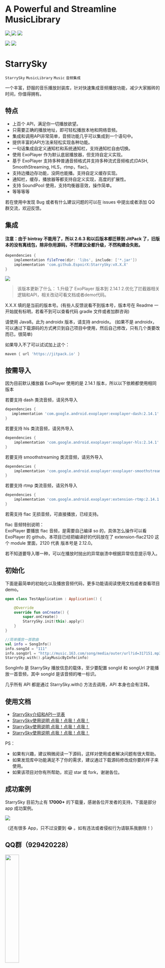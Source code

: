 # A Powerful and Streamline MusicLibrary

[ ![](https://img.shields.io/badge/platform-android-green.svg) ](http://developer.android.com/index.html)
[![](https://jitpack.io/v/EspoirX/StarrySky.svg)](https://jitpack.io/#EspoirX/StarrySky)
[ ![](https://img.shields.io/badge/license-MIT-green.svg) ](http://choosealicense.com/licenses/mit/)

<a href="art/logo.jpg"><img src="art/logo.jpg" /></a>
<a href="art/a4074094959_10.jpg"><img src="art/a4074094959_10.jpg"/></a>

# StarrySky

`StarrySky` `MusicLibrary` `Music` `音频集成` 


一个丰富，舒服的音乐播放封装库，针对快速集成音频播放功能，减少大家搬砖的时间，你值得拥有。


## 特点

- 上百个 API，满足你一切播放欲望。
- 只需要正确的播放地址，即可轻松播放本地和网络音频。
- 集成和调用API非常简单，音频功能几乎可以集成到一个语句中。
- 提供丰富的API方法来轻松实现各种功能。
- 一句话集成自定义通知栏和系统通知栏，支持通知栏自由切换。
- 使用 ExoPlayer 作为默认底层播放器，但支持自定义实现。
- 基于 ExoPlayer 支持多种普通音频格式并支持多种流式音频格式(DASH, SmoothStreaming, HLS，rtmp，flac)。
- 支持边播边存功能，没网也能播。支持自定义缓存实现。
- 通知栏，缓存，播放器等都支持自定义实现，高度的扩展性。
- 支持 SoundPool 使用，支持均衡器音效，操作简单。
- 等等等等

若在使用中发现 Bug 或者有什么建议问题的可以在 issues 中提出或者添加 QQ 群交流，欢迎反馈。

## 集成

####  注意：由于 bintray 不能用了，所以 2.6.3 和以后版本都迁移到 JitPack 了，旧版本的没有离线包，除非你用源码，不然建议全都升级，不然构建会失败。

```groovy
dependencies {
    implementation fileTree(dir: 'libs', include: ['*.jar'])
    implementation 'com.github.EspoirX:StarrySky:vX.X.X'
}
```
[![](https://jitpack.io/v/EspoirX/StarrySky.svg)](https://jitpack.io/#EspoirX/StarrySky)

> 该版本更新了什么：
> 1.升级了 ExoPlayer 版本到 2.14.1
> 2.优化了拦截器相关逻辑和API，相关改动可看文档或者demo代码。

X.X.X 填的是当前的版本号。(有些人反馈说看不到版本号，版本号在 Readme 一开始就有标明，若看不到可以查看代码 gradle 文件或者加群咨询)

请使用 Java8。此为 androidx 版本，请支持 androidx。
(如果不是 androidx，可以通过下载源码的方式拷贝到自己项目中使用，然后自己修改，只有几个类要改而已，很简单)

如果导入不了可以试试加上这个：
```groovy
maven { url 'https://jitpack.io' }
```

## 按需导入
因为目前默认播放器 ExoPlayer 使用的是 2.14.1 版本，所以以下依赖都使用相同版本

若要支持 dash 类流音频，请另外导入
```groovy
dependencies {
   implementation 'com.google.android.exoplayer:exoplayer-dash:2.14.1'
}
```

若要支持 hls 类流音频，请另外导入
```groovy
dependencies {
    implementation 'com.google.android.exoplayer:exoplayer-hls:2.14.1'
}
```

若要支持 smoothstreaming 类流音频，请另外导入
```groovy
dependencies {
    implementation 'com.google.android.exoplayer:exoplayer-smoothstreaming:2.14.1'
}
```

若要支持 rtmp 类流音频，请另外导入
```groovy
dependencies {
    implementation 'com.google.android.exoplayer:extension-rtmp:2.14.1'
}
```

若需支持 flac 无损音频，可直接播放，已经支持。

flac 音频特别说明：  
ExoPlayer 要播放 flac 音频，是需要自己编译 so 的，具体怎么操作可以看 ExoPlayer 的 github，本项目已经把编译好的代码放在了 extension-flac2120 
这个 module 里面，2120 代表 版本号是 2.12.0。

若不知道要导入哪一种，可以在播放时抛出的异常崩溃中根据异常信息提示导入。

## 初始化

下面是最简单的初始化以及播放音频代码，更多功能请阅读使用文档或者查看项目demo。

```kotlin
open class TestApplication : Application() {

    @Override
    override fun onCreate() {
        super.onCreate()
        StarrySky.init(this).apply()
    }
}

//简单播放一首歌曲
val info = SongInfo()
info.songId = "111" 
info.songUrl = "http://music.163.com/song/media/outer/url?id=317151.mp3"
StarrySky.with().playMusicByInfo(info)
```

SongInfo 是 StarrySky 播放信息的载体，至少要配置 songId 和 songUrl 才能播放一首音频，其中 songId 是该音频的唯一标识。

几乎所有 API 都是通过 StarrySky.with() 方法去调用，API 本身也会有注释。

## 使用文档

- [StarrySky介绍和API一览表](https://github.com/EspoirX/StarrySky/blob/androidx/readme/StarrySky%E4%BB%8B%E7%BB%8D.md)
- [StarrySky使用说明 点我！点我！点我！](https://github.com/EspoirX/StarrySky/blob//androidx/readme/StarrySky%E4%BD%BF%E7%94%A8%E8%AF%B4%E6%98%8E.md)
- [StarrySky使用说明 点我！点我！点我！](https://github.com/EspoirX/StarrySky/blob/androidx/readme/StarrySky%E4%BD%BF%E7%94%A8%E8%AF%B4%E6%98%8E.md)
- [StarrySky使用说明 点我！点我！点我！](https://github.com/EspoirX/StarrySky/blob/androidx/readme/StarrySky%E4%BD%BF%E7%94%A8%E8%AF%B4%E6%98%8E.md)


PS：
- 如果有兴趣，建议稍微阅读一下源码，这样对使用或者解决问题有很大帮助。
- 如果发现库中功能满足不了你的需求，建议通过下载源码修改成你要的样子来使用。
- 如果该项目对你有所帮助，欢迎 star 或 fork，谢谢各位。

## 成功案例

StarrySky 目前为止有 **17000+** 的下载量，感谢各位开发者的支持，下面是部分 app 成功案例。

<a href="art/成功案例.png"><img src="art/成功案例.png"/></a>

（还有很多 App，只不过没要到 😂 。如有违法或者侵权行为请联系我删除！）


## QQ群（929420228）

<a href="art/qq_qun.jpg"><img src="art/qq_qun.jpg" width="30%"/></a>  
<a target="_blank" href="https://qm.qq.com/cgi-bin/qm/qr?k=1mxC3aClBm7IoynoMi6Faz1YMwwrxaMq&jump_from=webapi"><img border="0" src="https://pub.idqqimg.com/wpa/images/group.png" alt="StarrySky交流和反馈" title="StarrySky交流和反馈"></a>
<br><br>

你的打赏是我改 Bug 的动力
<a href="art/biaoqing.gif"><img src="art/biaoqing.gif"/></a>

<a href="art/WechatIMG1.jpeg"><img src="art/WechatIMG1.jpeg" width="30%"/></a>


## 关于我

An android developer in GuangZhou

掘金：[https://juejin.im/user/5861c3bb128fe10069e69f0a](https://juejin.im/user/5861c3bb128fe10069e69f0a)

语雀：[https://www.yuque.com/espoir](https://www.yuque.com/espoir)

Email:386707112@qq.com

If you want to make friends with me, You can give me a Email and follow me。


## License

```
MIT License

Copyright (c) [2018] [lizixian]

Permission is hereby granted, free of charge, to any person obtaining a copy
of this software and associated documentation files (the "Software"), to deal
in the Software without restriction, including without limitation the rights
to use, copy, modify, merge, publish, distribute, sublicense, and/or sell
copies of the Software, and to permit persons to whom the Software is
furnished to do so, subject to the following conditions:

The above copyright notice and this permission notice shall be included in all
copies or substantial portions of the Software.

THE SOFTWARE IS PROVIDED "AS IS", WITHOUT WARRANTY OF ANY KIND, EXPRESS OR
IMPLIED, INCLUDING BUT NOT LIMITED TO THE WARRANTIES OF MERCHANTABILITY,
FITNESS FOR A PARTICULAR PURPOSE AND NONINFRINGEMENT. IN NO EVENT SHALL THE
AUTHORS OR COPYRIGHT HOLDERS BE LIABLE FOR ANY CLAIM, DAMAGES OR OTHER
LIABILITY, WHETHER IN AN ACTION OF CONTRACT, TORT OR OTHERWISE, ARISING FROM,
OUT OF OR IN CONNECTION WITH THE SOFTWARE OR THE USE OR OTHER DEALINGS IN THE
SOFTWARE.
```
